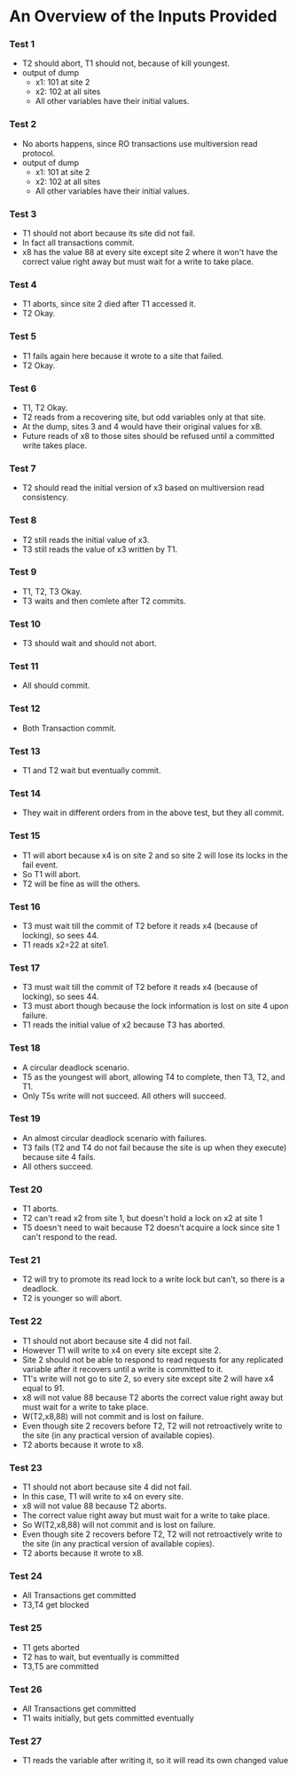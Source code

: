# An Overview of the Inputs Provided

### Test 1
- T2 should abort, T1 should not, because of kill youngest.
- output of dump
    - x1: 101 at site 2
    - x2: 102 at all sites
    - All other variables have their initial values.

### Test 2
- No aborts happens, since RO transactions use multiversion read protocol.
- output of dump
    - x1: 101 at site 2
    - x2: 102 at all sites
    - All other variables have their initial values.

### Test 3
- T1 should not abort because its site did not fail.
- In fact all transactions commit.
- x8 has the value 88 at every site except site 2 where it won't have the correct value right away but must wait for a write to take place.

### Test 4
- T1 aborts, since site 2 died after T1 accessed it.
- T2 Okay.

### Test 5
- T1 fails again here because it wrote to a site that failed.
- T2 Okay.

### Test 6
- T1, T2 Okay.
- T2 reads from a recovering site, but odd variables only at that site.
- At the dump, sites 3 and 4 would have their original values for x8.
- Future reads of x8 to those sites should be refused until a committed write takes place.

### Test 7
- T2 should read the initial version of x3 based on multiversion read consistency.

### Test 8
- T2 still reads the initial value of x3.
- T3 still reads the value of x3 written by T1.

### Test 9
- T1, T2, T3 Okay. 
- T3 waits and then comlete after T2 commits.

### Test 10
- T3 should wait and should not abort.

### Test 11
- All should commit.

### Test 12
- Both Transaction commit.

### Test 13
- T1 and T2 wait but eventually commit.

### Test 14
- They wait in different orders from in the above test, but they all commit.

### Test 15
- T1 will abort because x4 is on site 2 and so site 2 will lose its locks in the fail event.
- So T1 will abort. 
- T2 will be fine as will the others.


### Test 16
- T3 must wait till the commit of T2 before it reads x4 (because of locking), so sees 44.
- T1 reads x2=22 at site1.

### Test 17
- T3 must wait till the commit of T2 before it reads x4 (because of locking), so sees 44.
- T3 must abort though because the lock information is lost on site 4 upon failure.
- T1 reads the initial value of x2 because T3 has aborted.

### Test 18
- A circular deadlock scenario.
- T5 as the youngest will abort, allowing T4 to complete, then T3, T2, and T1.
- Only T5s write will not succeed. All others will succeed.

### Test 19
- An almost circular deadlock scenario with failures.
- T3 fails (T2 and T4 do not fail because the site is up when they execute) because site 4 fails.
- All others succeed.

### Test 20
- T1 aborts.
- T2 can't read x2 from site 1, but doesn't hold a lock on x2 at site 1
- T5 doesn't need to wait because T2 doesn't acquire a lock since site 1 can't respond to the read.

### Test 21
- T2 will try to promote its read lock to a write lock but can't, so there is a deadlock. 
- T2 is younger so will abort.

### Test 22
- T1 should not abort because site 4 did not fail.
- However T1 will write to x4 on every site except site 2.
- Site 2 should not be able to respond to read requests for any replicated variable after it recovers until a write is committed to it.
- T1's write will not go to site 2, so every site except site 2 will have x4 equal to 91.
- x8 will not value 88 because T2 aborts the correct value right away but must wait for a write to take place.
- W(T2,x8,88) will not commit and is lost on failure.
- Even though site 2 recovers before T2, T2 will not retroactively write to the site (in any practical version of available copies).
- T2 aborts because it wrote to x8.

### Test 23
- T1 should not abort because site 4 did not fail.
- In this case, T1 will write to x4 on every site. 
- x8 will not value 88 because T2 aborts.
- The correct value right away but must wait for a write to take place.
- So W(T2,x8,88) will not commit and is lost on failure.
- Even though site 2 recovers before T2, T2 will not retroactively write to the site (in any practical version of available copies).
- T2 aborts because it wrote to x8.

### Test 24
- All Transactions get committed
- T3,T4 get blocked

### Test 25
- T1 gets aborted
- T2 has to wait, but eventually is committed
- T3,T5 are committed

### Test 26
- All Transactions get committed
- T1 waits initially, but gets committed eventually

### Test 27
- T1 reads the variable after writing it, so it will read its own changed value